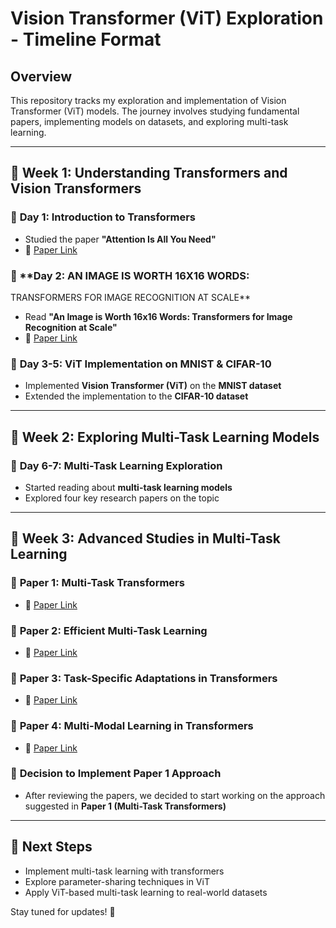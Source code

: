 # Vision Transformer (ViT) Exploration - Timeline Format

## Overview
This repository tracks my exploration and implementation of Vision Transformer (ViT) models. The journey involves studying fundamental papers, implementing models on datasets, and exploring multi-task learning.

---

## 📅 **Week 1: Understanding Transformers and Vision Transformers**

### 📌 **Day 1: Introduction to Transformers**
- Studied the paper **"Attention Is All You Need"**
- 📄 [Paper Link](https://proceedings.neurips.cc/paper_files/paper/2017/file/3f5ee243547dee91fbd053c1c4a845aa-Paper.pdf)

### 📌 **Day 2: AN IMAGE IS WORTH 16X16 WORDS:
TRANSFORMERS FOR IMAGE RECOGNITION AT SCALE**
- Read **"An Image is Worth 16x16 Words: Transformers for Image Recognition at Scale"**
- 📄 [Paper Link](https://arxiv.org/pdf/2010.11929)

### 📌 **Day 3-5: ViT Implementation on MNIST & CIFAR-10**
- Implemented **Vision Transformer (ViT)** on the **MNIST dataset**
- Extended the implementation to the **CIFAR-10 dataset**

---

## 📅 **Week 2: Exploring Multi-Task Learning Models**

### 📌 **Day 6-7: Multi-Task Learning Exploration**
- Started reading about **multi-task learning models**
- Explored four key research papers on the topic

---

## 📅 **Week 3: Advanced Studies in Multi-Task Learning**

### 📌 **Paper 1:** Multi-Task Transformers
- 📄 [Paper Link](https://arxiv.org/pdf/2304.08756)

### 📌 **Paper 2:** Efficient Multi-Task Learning
- 📄 [Paper Link](https://arxiv.org/pdf/2205.08303)

### 📌 **Paper 3:** Task-Specific Adaptations in Transformers
- 📄 [Paper Link](https://proceedings.neurips.cc/paper_files/paper/2022/file/b653f34d576d1790481e3797cb740214-Paper-Conference.pdf)

### 📌 **Paper 4:** Multi-Modal Learning in Transformers
- 📄 [Paper Link](https://proceedings.neurips.cc/paper_files/paper/2022/file/efb02f96766a3b599c76852abf4d42dd-Paper-Conference.pdf)

### 📌 **Decision to Implement Paper 1 Approach**
- After reviewing the papers, we decided to start working on the approach suggested in **Paper 1 (Multi-Task Transformers)**

---

## 🚀 **Next Steps**
- Implement multi-task learning with transformers
- Explore parameter-sharing techniques in ViT
- Apply ViT-based multi-task learning to real-world datasets

Stay tuned for updates! 🚀


